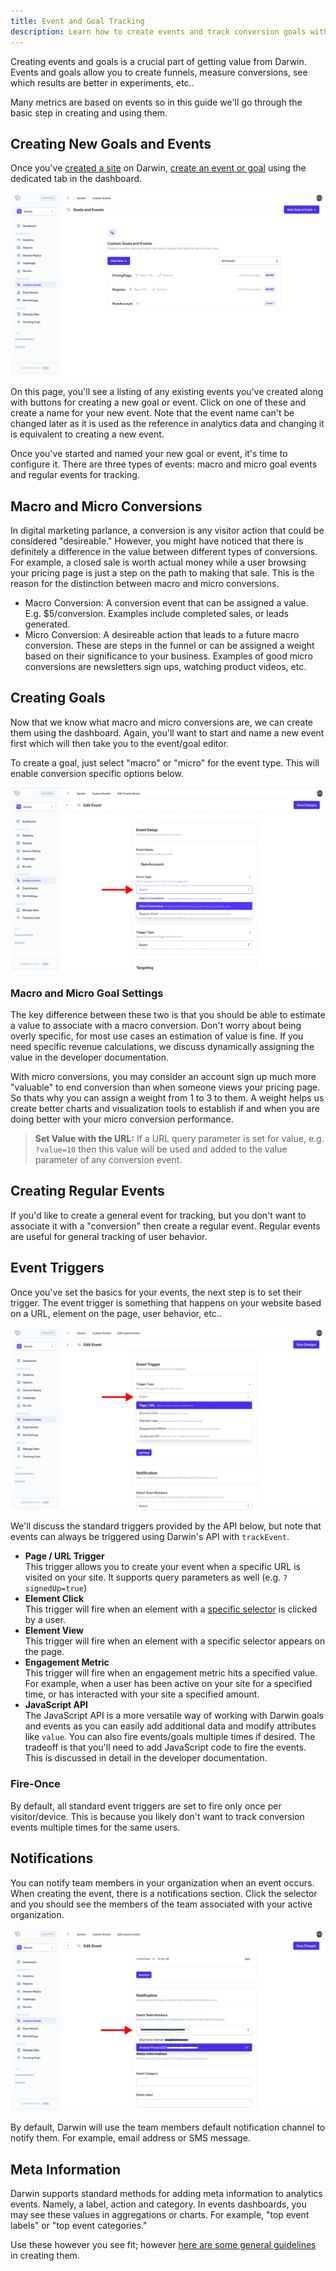 ```yaml
---
title: Event and Goal Tracking
description: Learn how to create events and track conversion goals with Darwin
---
```


Creating events and goals is a crucial part of getting value from Darwin. Events and goals allow you to create funnels, measure conversions, see which results are better in experiments, etc..

Many metrics are based on events so in this guide we'll go through the basic step in creating and using them.

## Creating New Goals and Events

Once you've [created a site](https://app.darwin.so/manage/org?mode=newSite) on Darwin, [create an event or goal](https://app.darwin.so/site/_id_/custom-events) using the dedicated tab in the dashboard.

![Creating New Goals and Events](./events-goals1.webp "Darwin - Creating New Goals and Events")

On this page, you'll see a listing of any existing events you've created along with buttons for creating a new goal or event. Click on one of these and create a name for your new event. Note that the event name can't be changed later as it is used as the reference in analytics data and changing it is equivalent to creating a new event.

Once you've started and named your new goal or event, it's time to configure it. There are three types of events: macro and micro goal events and regular events for tracking.

## Macro and Micro Conversions

In digital marketing parlance, a conversion is any visitor action that could be considered "desireable." However, you might have noticed that there is definitely a difference in the value between different types of conversions. For example, a closed sale is worth actual money while a user browsing your pricing page is just a step on the path to making that sale. This is the reason for the distinction between macro and micro conversions.

- Macro Conversion: A conversion event that can be assigned a value. E.g. $5/conversion. Examples include completed sales, or leads generated.
- Micro Conversion: A desireable action that leads to a future macro conversion. These are steps in the funnel or can be assigned a weight based on their significance to your business. Examples of good micro conversions are newsletters sign ups, watching product videos, etc.

## Creating Goals

Now that we know what macro and micro conversions are, we can create them using the dashboard. Again, you'll want to start and name a new event first which will then take you to the event/goal editor.

To create a goal, just select "macro" or "micro" for the event type. This will enable conversion specific options below.

![Creating Goals](./events-goals2.webp "Darwin - Creating Goals")

### Macro and Micro Goal Settings

The key difference between these two is that you should be able to estimate a value to associate with a macro conversion. Don't worry about being overly specific, for most use cases an estimation of value is fine. If you need specific revenue calculations, we discuss dynamically assigning the value in the developer documentation.

With micro conversions, you may consider an account sign up much more "valuable" to end conversion than when someone views your pricing page. So thats why you can assign a weight from 1 to 3 to them. A weight helps us create better charts and visualization tools to establish if and when you are doing better with your micro conversion performance.

> **Set Value with the URL:** If a URL query parameter is set for value, e.g. `?value=10` then this value will be used and added to the value parameter of any conversion event.

## Creating Regular Events

If you'd like to create a general event for tracking, but you don't want to associate it with a "conversion" then create a regular event. Regular events are useful for general tracking of user behavior.

## Event Triggers

Once you've set the basics for your events, the next step is to set their trigger. The event trigger is something that happens on your website based on a URL, element on the page, user behavior, etc..

![Event Triggers](./event-triggers.webp "Darwin - Event Triggers")

We'll discuss the standard triggers provided by the API below, but note that events can always be triggered using Darwin's API with `trackEvent`.

- **Page / URL Trigger** <br/>This trigger allows you to create your event when a specific URL is visited on your site. It supports query parameters as well (e.g. `?signedUp=true`)
- **Element Click** <br/>This trigger will fire when an element with a [specific selector](https://developer.mozilla.org/en-US/docs/Web/API/Document_object_model/Locating_DOM_elements_using_selectors) is clicked by a user.
- **Element View** <br/>This trigger will fire when an element with a specific selector appears on the page.
- **Engagement Metric** <br/>This trigger will fire when an engagement metric hits a specified value. For example, when a user has been active on your site for a specified time, or has interacted with your site a specified amount.
- **JavaScript API** <br/> The JavaScript API is a more versatile way of working with Darwin goals and events as you can easily add additional data and modify attributes like `value`. You can also fire events/goals multiple times if desired. The tradeoff is that you'll need to add JavaScript code to fire the events. This is discussed in detail in the developer documentation.

### Fire-Once

By default, all standard event triggers are set to fire only once per visitor/device. This is because you likely don't want to track conversion events multiple times for the same users.

## Notifications

You can notify team members in your organization when an event occurs. When creating the event, there is a notifications section. Click the selector and you should see the members of the team associated with your active organization.

![Event Notifications](./event-notifications.webp "Darwin - Event Notifications")

By default, Darwin will use the team members default notification channel to notify them. For example, email address or SMS message.

## Meta Information

Darwin supports standard methods for adding meta information to analytics events. Namely, a label, action and category. In events dashboards, you may see these values in aggregations or charts. For example, "top event labels" or "top event categories."

Use these however you see fit; however [here are some general guidelines](https://stackoverflow.com/questions/32318836/google-analytics-how-to-understand-category-action-and-label-for-a-mobile-proje) in creating them.
